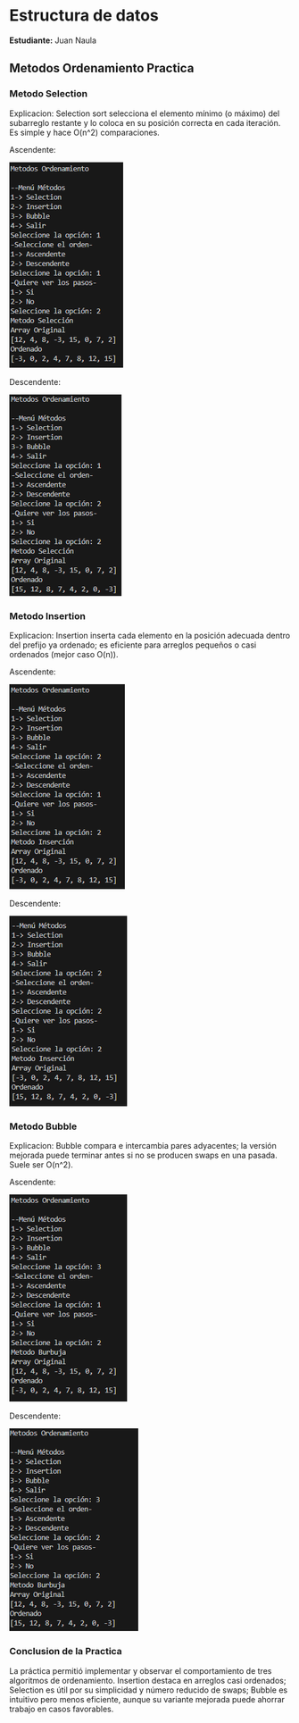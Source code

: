 # Estructura de datos

**Estudiante:** Juan Naula

## Metodos Ordenamiento Practica

### Metodo Selection
Explicacion:
Selection sort selecciona el elemento mínimo (o máximo) del subarreglo restante y lo coloca en su posición correcta en cada iteración. Es simple y hace O(n^2) comparaciones.

Ascendente:

![alt text](assets/SelectionSortAscen.png)

Descendente:

![alt text](assets/SelectionSortDescen.png)

### Metodo Insertion
Explicacion:
Insertion inserta cada elemento en la posición adecuada dentro del prefijo ya ordenado; es eficiente para arreglos pequeños o casi ordenados (mejor caso O(n)).

Ascendente:

![alt text](assets/InsertionSortAscen.png)

Descendente:

![alt text](assets/InsertionSortDescen.png)

### Metodo Bubble 
Explicacion:
Bubble compara e intercambia pares adyacentes; la versión mejorada puede terminar antes si no se producen swaps en una pasada. Suele ser O(n^2).

Ascendente:

![alt text](assets/BubbleSortAscen.png)

Descendente:

![alt text](assets/BubbleSortDescen.png)

### Conclusion de la Practica

La práctica permitió implementar y observar el comportamiento de tres algoritmos de ordenamiento. Insertion destaca en arreglos casi ordenados; Selection es útil por su simplicidad y número reducido de swaps; Bubble es intuitivo pero menos eficiente, aunque su variante mejorada puede ahorrar trabajo en casos favorables.

